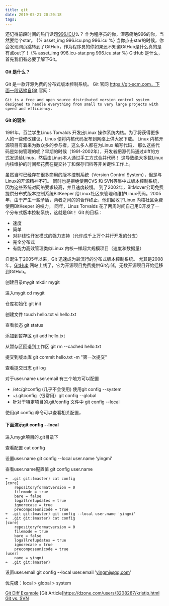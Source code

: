 ```yaml
---
title: git
date: 2019-05-21 20:20:18
tags:
---
```

还记得前段时间的热门话题[996.ICU](https://996.icu)么？
作为程序员的你，深恶痛绝996的你，当然要给个star。
{% asset_img 996.icu.png 996.icu %}
当你点击star的时候，你会发现网页跳转到了GitHub，作为程序员的你如果还不知道GitHub是什么真的是有点out了！
{% asset_img 996.icu-star.png 996.icu.star %}
GitHub 是什么，首先我们有必要了解下Git。

#### Git 是什么？
Git 是一款开源免费的分布式版本控制系统。
Git 官网 https://git-scm.com，下面一段话摘自Git 官网：
```text
Git is a free and open source distributed version control system 
designed to handle everything from small to very large projects with 
speed and efficiency.
```

#### Git 的诞生
1991年，芬兰学生Linus Torvalds 开发出Linux 操作系统内核。为了将获得更多人的一些修改建议，Linus 便将内核代码发布到网络上供大家下载。
Linux 内核开源项目有着来为数众多的参与者，这么多人都在为Linux 编写代码，
那么这些代码是如何管理的呢？早期的时候（1991-2002年），开发者把源代码通过diff的方式发送给Linus，然后由Linus本人通过手工方式合并代码！
这导致绝大多数Linux 内核维护的时间都花费在提交补丁和保存归档等非关键性工作上。

虽然当时已经存在很多商用的版本控制系统（Version Control System），但是与Linux的开源精神不符。
同时也是拒绝使用CVS 和 SVN等集中式版本控制系统，因为这些系统对网络要求较高，并且速度较慢。
到了2002年，BitMover公司免费提供分布式版本控制系统BitKeeper 
给Linux社区来管理和维护Linux代码。2005年，由于产生一些矛盾，两者之间的的合作终止，他们回收了Linux 内核社区免费使用BitKeeper 的权力。
同年，Linus Torvalds 花了两周时间自己用C开发了一个分布式版本控制系统，这就是Git！
Git 的目标：
- 速度
- 简单
- 对非线性开发模式的强力支持（允许成千上万个并行开发的分支）
- 完全分布式
- 有能力高效管理类似Linux 内核一样超大规模项目（速度和数据量）

自诞生于2005年以来，Git 迅速成为最流行的分布式版本控制系统。
尤其是2008年，[GitHub](https://github.com) 网站上线了，它为开源项目免费提供Git存储，无数开源项目开始迁移到GitHub。

创建目录mygit
mkdir mygit

进入mygit
cd mygit

仓库初始化
git init

创建文件
touch hello.txt
vi hello.txt

查看状态
git status

添加到暂存区
git add hello.txt

从暂存区回退到工作区
git rm --cached hello.txt

提交到版本库
git commit hello.txt -m "第一次提交"

查看提交日志
git log

对于user.name user.email 有三个地方可以配置
- /etc/gitconfig (几乎不会使用) 使用git config --system
- ~/.gitconfig（很常用）git config --global
- 针对于特定项目的.git/config 文件中 git config --local

使用git config 命令可以查看相关配置，

#### 下面演示git config --local
进入mygit项目的.git目录下

查看配置
cat config

设置user.name
git config --local user.name 'yingmi'

查看user.name配置值
git config user.name

```text
➜  .git git:(master) cat config 
[core]
	repositoryformatversion = 0
	filemode = true
	bare = false
	logallrefupdates = true
	ignorecase = true
	precomposeunicode = true
➜  .git git:(master) git config --local user.name 'yingmi'
➜  .git git:(master) cat config                           
[core]
	repositoryformatversion = 0
	filemode = true
	bare = false
	logallrefupdates = true
	ignorecase = true
	precomposeunicode = true
[user]
	name = yingmi
➜  .git git:(master) 
```

设置user.email
git config --local user.email 'yingmi@qq.com'

优先级：local > global > system



[Git Diff Example](https://examples.javacodegeeks.com/software-development/git/git-diff-example/)
[Git Article]https://dzone.com/users/3208287/kristip.html
[Git vs. SVN](https://backlog.com/blog/git-vs-svn-version-control-system/)